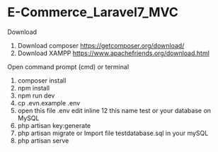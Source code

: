 # E-Commerce_Laravel7_MVC
Download
1. Download composer https://getcomposer.org/download/
2. Download XAMPP https://www.apachefriends.org/download.html

Open command prompt (cmd) or terminal
1. composer install
2. npm install
3. npm run dev
4. cp .evn.example .env
5. open this file .env edit inline 12 this name test or your database on MySQL
6. php artisan key:generate
7. php artisan migrate or Import file testdatabase.sql in your mySQL
8. php artisan serve
